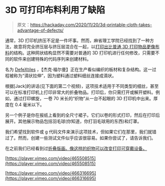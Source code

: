 # 3D 可打印布料利用了缺陷

> 原文：<https://hackaday.com/2020/11/20/3d-printable-cloth-takes-advantage-of-defects/>

通常，3D 打印机挤压不足是一件坏事。然而，麻省理工学院已经找到了一种方法，故意将完全挤压层与挤压层混合在一起，以[打印出比普通 3D 打印物品更像布料](https://news.mit.edu/2020/defextiles-leveraging-3d-printer-defect-to-create-quasi-textiles-1020)的结构。这种网状结构显然不需要对普通的 3D 打印机进行任何修改，只需要不同的软件来创建特殊的代码序列来创建材料。

名为 [DefeXtiles](https://www.media.mit.edu/projects/defextiles/overview/) ，【杰克·福尔曼】正在生产看似编织的板材和复杂结构。这一过程被称为“滴状拉伸”，因为塑料通过塑料细丝连接成滴状。

根据[Jack]的讲话(见下面的第二个视频)，这项技术适用于不同类型的细丝，甚至可以在标准打印机上打印非常大的折叠物品。打印后，你只需打开或解开塑料。例如，通过打印螺旋，一卷 70 米长的“织物”从一台不起眼的 3D 打印机中出来。厚度在 0.4 毫米以下。

另一个例子是你在报纸上看到的全尺寸裙子。它们以卷的形式打印，然后在打印后展开。其他展示物品包括羽毛球(你知道，你打羽毛球用的东西)和灯罩。

我们希望找到软件或 g 代码文件来演示这项技术，但如果它们在那里，我们就错过了。然而，创建一些测试文件似乎应该很容易。如果你尝试了，请告诉我们。

在之前我们已经看到过[折叠版画。像这样的织物可以](https://hackaday.com/2019/08/24/conductive-origami/)[改变打印可穿戴设备。](https://hackaday.com/2018/02/09/the-latest-3d-printed-fad-flexible-armor-and-pangolin-cosplay/)

[https://player.vimeo.com/video/465508515](https://player.vimeo.com/video/465508515)

[https://player.vimeo.com/video/466316695](https://player.vimeo.com/video/466316695)